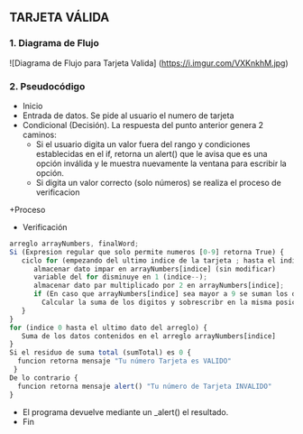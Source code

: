 ## TARJETA VÁLIDA

### 1. Diagrama de Flujo

![Diagrama de Flujo para Tarjeta Valida] 
(https://i.imgur.com/VXKnkhM.jpg)

### 2. Pseudocódigo

+ Inicio
+ Entrada de datos. Se pide al usuario el numero de tarjeta
+ Condicional (Decisión). La respuesta del punto anterior genera 2 caminos:
  - Si el usuario digita un valor fuera del rango y condiciones establecidas en el if, retorna un alert() que le avisa que es una opción inválida y le muestra nuevamente la ventana para escribir la opción.
  - Si digita un valor correcto (solo números) se realiza el proceso de verificacion

+Proceso
  - Verificación
  ```javascript variable (word) donde se almacena palabra;
 arreglo arrayNumbers, finalWord;
 Si (Expresion regular que solo permite numeros [0-9] retorna True) {
     ciclo for (empezando del ultimo indice de la tarjeta ; hasta el indice 0; indice--) {
        almacenar dato impar en arrayNumbers[indice] (sin modificar)
        variable del for disminuye en 1 (indice--);
        almacenar dato par multiplicado por 2 en arrayNumbers[indice];
        if (En caso que arrayNumbers[indice] sea mayor a 9 se suman los digitos ej: 10 = 1 + 0 = 1) {
          Calcular la suma de los digitos y sobrescribr en la misma posicion;
     }
  }
  for (indice 0 hasta el ultimo dato del arreglo) {
     Suma de los datos contenidos en el arreglo arrayNumbers[indice]
  }
  Si el residuo de suma total (sumTotal) es 0 {
    funcion retorna mensaje "Tu número Tarjeta es VALIDO" 
   }
  De lo contrario {
    funcion retorna mensaje alert() "Tu número de Tarjeta INVALIDO"
  }
  ```
+ El programa devuelve mediante un _alert() el resultado. 
+ Fin
